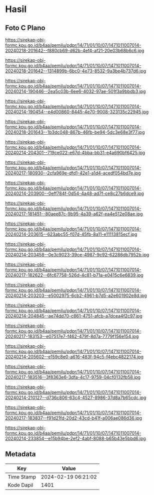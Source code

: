 # Hasil

## Foto C Plano

https://sirekap-obj-formc.kpu.go.id/b4aa/pemilu/pdpr/14/71/01/10/07/1471011007014-20240218-201642--f880cb69-d62b-4ef4-af21-20e03b68b6c6.jpg

https://sirekap-obj-formc.kpu.go.id/b4aa/pemilu/pdpr/14/71/01/10/07/1471011007014-20240218-201642--1314899b-6bc0-4e73-8532-9a3be4b737d6.jpg

https://sirekap-obj-formc.kpu.go.id/b4aa/pemilu/pdpr/14/71/01/10/07/1471011007014-20240214-190446--2ea5c03b-6ee6-4032-97ae-501f3a9bbdb3.jpg

https://sirekap-obj-formc.kpu.go.id/b4aa/pemilu/pdpr/14/71/01/10/07/1471011007014-20240214-190454--e4d00860-8445-4e70-9008-323135c22945.jpg

https://sirekap-obj-formc.kpu.go.id/b4aa/pemilu/pdpr/14/71/01/10/07/1471011007014-20240218-201643--1b3dc048-867b-46fb-be94-5dc3e68e3f77.jpg

https://sirekap-obj-formc.kpu.go.id/b4aa/pemilu/pdpr/14/71/01/10/07/1471011007014-20240214-204301--719ce022-e67d-4bba-bb31-e4a690bf6425.jpg

https://sirekap-obj-formc.kpu.go.id/b4aa/pemilu/pdpr/14/71/01/10/07/1471011007014-20240217-180930--2cfa969e-dfd1-42e1-a1d4-acedf054bd7e.jpg

https://sirekap-obj-formc.kpu.go.id/b4aa/pemilu/pdpr/14/71/01/10/07/1471011007014-20240214-203900--0eff784f-0d54-4a48-ad7f-ce8c27b6dce9.jpg

https://sirekap-obj-formc.kpu.go.id/b4aa/pemilu/pdpr/14/71/01/10/07/1471011007014-20240217-181451--80aee87c-9b95-4a39-a62f-ea4e512e08ae.jpg

https://sirekap-obj-formc.kpu.go.id/b4aa/pemilu/pdpr/14/71/01/10/07/1471011007014-20240214-203615--623abc55-f07d-45fb-8a11-e11113815ecf.jpg

https://sirekap-obj-formc.kpu.go.id/b4aa/pemilu/pdpr/14/71/01/10/07/1471011007014-20240214-203458--0e3c9023-39ce-4987-9c92-62286db7952b.jpg

https://sirekap-obj-formc.kpu.go.id/b4aa/pemilu/pdpr/14/71/01/10/07/1471011007014-20240217-182622--6fc67758-526d-4c81-b71a-e0415c6e6839.jpg

https://sirekap-obj-formc.kpu.go.id/b4aa/pemilu/pdpr/14/71/01/10/07/1471011007014-20240214-203203--e5002975-6cb2-4961-b7d5-a2e601902e8d.jpg

https://sirekap-obj-formc.kpu.go.id/b4aa/pemilu/pdpr/14/71/01/10/07/1471011007014-20240214-204845--ae74dd70-c861-4751-afcb-a7dcea4f2c97.jpg

https://sirekap-obj-formc.kpu.go.id/b4aa/pemilu/pdpr/14/71/01/10/07/1471011007014-20240217-183153--e07517e7-f462-479f-8d7a-7779f156e154.jpg

https://sirekap-obj-formc.kpu.go.id/b4aa/pemilu/pdpr/14/71/01/10/07/1471011007014-20240214-205602--e159c8e0-a616-483f-94c5-f4ebc4822174.jpg

https://sirekap-obj-formc.kpu.go.id/b4aa/pemilu/pdpr/14/71/01/10/07/1471011007014-20240217-183516--3f8363e6-3dfa-4c17-9759-04cf0132fb58.jpg

https://sirekap-obj-formc.kpu.go.id/b4aa/pemilu/pdpr/14/71/01/10/07/1471011007014-20240214-210127--d736c806-63c4-4527-8986-37d8a7b65cdc.jpg

https://sirekap-obj-formc.kpu.go.id/b4aa/pemilu/pdpr/14/71/01/10/07/1471011007014-20240217-183837--f91d21fd-20d2-43cd-b41f-a006ae086d36.jpg

https://sirekap-obj-formc.kpu.go.id/b4aa/pemilu/pdpr/14/71/01/10/07/1471011007014-20240214-233854--e15b94be-2ef2-4abf-8088-b65b43e5bbd6.jpg


## Metadata

| Key        | Value               |
| ---------- | ------------------- |
| Time Stamp | 2024-02-19 06:21:02 |
| Kode Dapil | 1401                |



